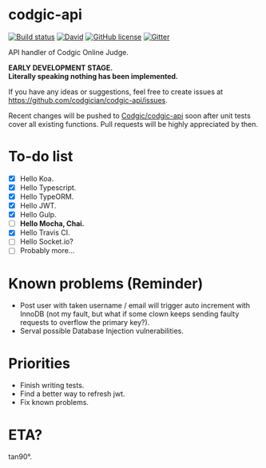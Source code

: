 # codgic-api

[![Build status][travis-image]][travis-url]
[![David][david-image]][david-url]
[![GitHub license][license-image]][license-url]
[![Gitter][gitter-image]][gitter-url]

[david-image]: https://img.shields.io/david/codgician/codgic-api.svg?style=flat-square
[david-url]: https://david-dm.org/codgician/codgic-api
[gitter-image]: https://img.shields.io/gitter/room/nwjs/nw.js.svg?style=flat-square
[gitter-url]: https://gitter.im/Codgic/codgic-api
[license-image]: https://img.shields.io/badge/license-LGPL-blue.svg?style=flat-square
[license-url]: https://raw.githubusercontent.com/codgician/codgic-api/master/LICENSE
[travis-image]: https://img.shields.io/travis/codgician/codgic-api/master.svg?style=flat-square
[travis-url]: https://travis-ci.org/codgician/codgic-api

API handler of Codgic Online Judge.

**EARLY DEVELOPMENT STAGE.**  
**Literally speaking nothing has been implemented.**

If you have any ideas or suggestions, feel free to create issues at https://github.com/codgician/codgic-api/issues.

Recent changes will be pushed to [Codgic/codgic-api](https://github.com/codgic/codgic-api) soon after unit tests cover all existing functions. Pull requests will be highly appreciated by then.

# To-do list
- [x] Hello Koa.
- [x] Hello Typescript.
- [x] Hello TypeORM.
- [x] Hello JWT.
- [x] Hello Gulp.
- [ ] **Hello Mocha, Chai.**
- [x] Hello Travis CI.
- [ ] Hello Socket.io?
- [ ] Probably more...

# Known problems (Reminder)
- Post user with taken username / email will trigger auto increment with InnoDB (not my fault, but what if some clown keeps sending faulty requests to overflow the primary key?).
- Serval possible Database Injection vulnerabilities.

# Priorities
- Finish writing tests.
- Find a better way to refresh jwt.
- Fix known problems.

# ETA?
tan90°.
